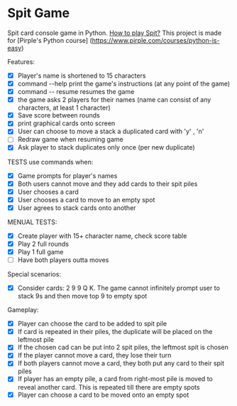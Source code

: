 # Spit Game
Spit card console game in Python.
[How to play Spit?](https://www.youtube.com/watch?v=yv7k6XYzgSo&t=32s)
This project is made for [Pirple's Python course] (https://www.pirple.com/courses/python-is-easy)

Features:
- [x] Player's name is shortened to 15 characters
- [x] command --help print the game's instructions (at any point of the game)
- [x] command -- resume resumes the game
- [x] the game asks 2 players for their names (name can consist of any characters, at least 1 character)
- [x] Save score between rounds
- [x] print graphical cards onto screen
- [x] User can choose to move a stack a duplicated card with 'y' , 'n'
- [ ] Redraw game when resuming game
- [x] Ask player to stack duplicates only once (per new duplicate)

TESTS use commands when:
- [x] Game prompts for player's names
- [x] Both users cannot move and they add cards to their spit piles
- [x] User chooses a card
- [x] User chooses a card to move to an empty spot
- [x] User agrees to stack cards onto another 

MENUAL TESTS:
- [x] Create player with 15+ character name, check score table
- [x] Play 2 full rounds
- [x] Play 1 full game
- [ ] Have both players outta moves

Special scenarios:
- [x] Consider cards: 2 9 9 Q K. The game cannot infinitely prompt user to stack 9s and then move top 9 to empty spot

Gameplay:
- [x] Player can choose the card to be added to spit pile
- [x] If card is repeated in their piles, the duplicate will be placed on the leftmost pile
- [x] If the chosen cad can be put into 2 spit piles, the leftmost spit is chosen
- [x] If the player cannot move a card, they lose their turn
- [x] If both players cannot move a card, they both put any card to their spit piles
- [x] If player has an empty pile, a card from right-most pile is moved to reveal another card. This is repeated till there are empty spots
- [x] Player can choose a card to be moved onto an empty spot
